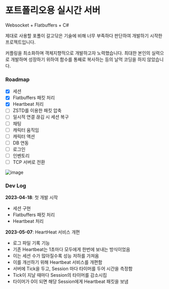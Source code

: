 # 포트폴리오용 실시간 서버

Websocket + Flatbuffers + C#

제대로 사용할 포폴이 갈고닦은 기술에 비해 너무 부족하다 판단하여 개발하기 시작한 프로젝트입니다.

커플링을 최소화하며 객체지향적으로 개발하고자 노력했습니다. 최대한 본인의 실력으로 개발하며 성장하기 위하여 함수를 통째로 복사하는 등의 날먹 코딩을 하지 않았습니다.

### Roadmap
- [x] 세션
- [x] Flatbuffers 패킷 처리
- [x] Heartbeat 처리
- [ ] ZSTD를 이용한 패킷 압축
- [ ] 일시적 연결 끊김 시 세션 복구
- [ ] 채팅
- [ ] 캐릭터 움직임
- [ ] 캐릭터 액션
- [ ] DB 연동
- [ ] 로그인
- [ ] 인벤토리
- [ ] TCP 서버로 전환

![image](https://user-images.githubusercontent.com/42506968/232533931-aa35818e-aef2-4c5d-9e7b-5ffd2dbeae54.png)

### Dev Log
**2023-04-18**: 첫 개발 시작
- 세션 구현
- Flatbuffers 패킷 처리
- Heartbeat 처리

**2023-05-07**: HeartHeat 서비스 개편
- 로그 파일 기록 기능
- 기존 Heartbeat는 1초마다 모두에게 한번에 보내는 방식이었음
- 이는 세션 수가 많아질수록 성능 저하를 가져옴
- 이를 개선하기 위해 Heartbeat 서비스를 개편함
- 서버에 Tick을 두고, Session 마다 타이머를 두어 시간을 측정함
- Tick이 지날 때마다 Session의 타이머를 감소시킴
- 타이머가 0이 되면 해당 Session에게 Heartbeat 패킷을 보냄